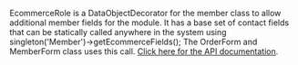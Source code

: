 EcommerceRole is a DataObjectDecorator for the member class to allow additional  member fields for the module. It has a
base set of contact fields that can be  statically called anywhere in the system using
singleton('Member')-&gt;getEcommerceFields();  The OrderForm and MemberForm class uses this call.
[Click here for the API documentation](http://doc.silverstripe.com/assets/classes/ecommerce/EcommerceRole.html).
